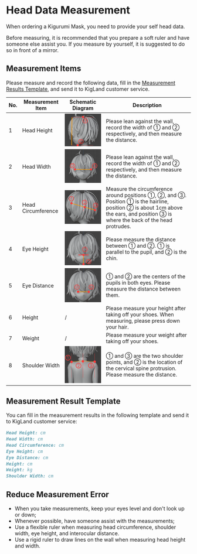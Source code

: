 # Head Data Measurement

When ordering a Kigurumi Mask, you need to provide your self head data.

Before measuring, it is recommended that you prepare a soft ruler and have someone else assist you. If you measure by yourself, it is suggested to do so in front of a mirror.

## Measurement Items

Please measure and record the following data, fill in the [Measurement Results Template](#measurement-result-template), and send it to KigLand customer service.

| No.  | Measurement Item | Schematic Diagram | Description |
| ---- | ---------------- | --------------------------------- | ---- |
| 1    | Head Height      | <img src="./assets/new_measurement/head_height.png" width="300" />        | Please lean against the wall, record the width of ① and ② respectively, and then measure the distance. |
| 2    | Head Width       | <img src="./assets/new_measurement/head_width.png" width="300" />         | Please lean against the wall, record the width of ① and ② respectively, and then measure the distance. |
| 3    | Head Circumference | <img src="./assets/new_measurement/head_circumference.png" width="300" /> | Measure the circumference around positions ①, ②, and ③. Position ① is the hairline, position ② is about 1cm above the ears, and position ③ is where the back of the head protrudes. |
| 4    | Eye Height       | <img src="./assets/new_measurement/eye_height.png" width="300" />         | Please measure the distance between ① and ②. ① is parallel to the pupil, and ② is the chin. |
| 5    | Eye Distance     | <img src="./assets/new_measurement/eye_distance.png" width="300" />          | ① and ② are the centers of the pupils in both eyes. Please measure the distance between them. |
| 6    | Height           | / | Please measure your height after taking off your shoes. When measuring, please press down your hair. |
| 7    | Weight           | / | Please measure your weight after taking off your shoes. |
| 8    | Shoulder Width   | <img src="./assets/new_measurement/shoulder_width.png" width="300" />     | ① and ③ are the two shoulder points, and ② is the location of the cervical spine protrusion. Please measure the distance. |

## Measurement Result Template

You can fill in the measurement results in the following template and send it to KigLand customer service:

```markdown
Head Height: cm
Head Width: cm
Head Circumference: cm
Eye Height: cm
Eye Distance: cm
Height: cm
Weight: kg
Shoulder Width: cm
```

## Reduce Measurement Error

- When you take measurements, keep your eyes level and don't look up or down;
- Whenever possible, have someone assist with the measurements;
- Use a flexible ruler when measuring head circumference, shoulder width, eye height, and interocular distance.
- Use a rigid ruler to draw lines on the wall when measuring head height and width.